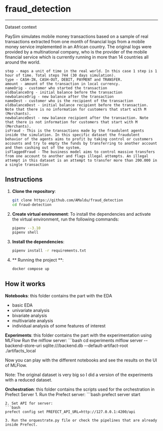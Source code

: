 fraud_detection
==============================


--------
Dataset context

PaySim simulates mobile money transactions based on a sample of real transactions extracted from one month of financial logs from a mobile money service implemented in an African country. The original logs were provided by a multinational company, who is the provider of the mobile financial service which is currently running in more than 14 countries all around the world.

    step - maps a unit of time in the real world. In this case 1 step is 1 hour of time. Total steps 744 (30 days simulation).
    type - CASH-IN, CASH-OUT, DEBIT, PAYMENT and TRANSFER.
    amount - amount of the transaction in local currency.
    nameOrig - customer who started the transaction
    oldbalanceOrg - initial balance before the transaction
    newbalanceOrig - new balance after the transaction
    nameDest - customer who is the recipient of the transaction
    oldbalanceDest - initial balance recipient before the transaction. Note that there is no information for customers that start with M (Merchants).
    newbalanceDest - new balance recipient after the transaction. Note that there is not information for customers that start with M (Merchants).
    isFraud - This is the transactions made by the fraudulent agents inside the simulation. In this specific dataset the fraudulent behavior of the agents aims to profit by taking control or customers accounts and try to empty the funds by transferring to another account and then cashing out of the system.
    isFlaggedFraud - The business model aims to control massive transfers from one account to another and flags illegal attempts. An illegal attempt in this dataset is an attempt to transfer more than 200.000 in a single transaction





Instructions
------------

1. **Clone the repository**:
   ```bash
   git clone https://github.com/AMaldu/fraud_detection
   cd fraud-detection


2. **Create virtual environment**: To install the dependencies and activate the virtual environment, run the following commands:
    ```bash
    pipenv --3.10
    pipenv shell

3. **Install the dependencies**:
    ```bash
    pipenv install -r requirements.txt

4. ** Running the project **:
    ```bash
    docker compose up


How it works
------------

**Notebooks**: this folder contains the part with the EDA
- basic EDA
- univariate analysis
- bivariate analysis
- multivariate analysis
- individual analysis of some features of interest

**Experiments**: this folder contains the part with the experimentation using MLFlow
    Run the mlflow server:
    ```bash
    cd experiments
    mlflow server --backend-store-uri sqlite:///backend.db --default-artifact-root ./artifacts_local

Now you can play with the different notebooks and see the results on the UI of MLFlow.

Note: The original dataset is very big so I did a version of the experiments with a reduced dataset.

**Orchestration**: this folder contains the scripts used for the orchestration in Prefect Server
    1. Run the Prefect server:
    ```bash
    prefect server start

    2. Set API for server:
    ```bash
    prefect config set PREFECT_API_URL=http://127.0.0.1:4200/api

    3. Run the orquestrate.py file or check the pipelines that are already inside Prefect.
